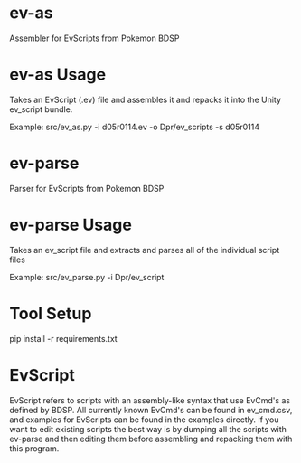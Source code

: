 # ev-as
Assembler for EvScripts from Pokemon BDSP

# ev-as Usage
Takes an EvScript (.ev) file and assembles it and repacks it into the Unity ev_script bundle.

Example: src/ev_as.py -i d05r0114.ev -o Dpr/ev_scripts -s d05r0114

# ev-parse
Parser for EvScripts from Pokemon BDSP

# ev-parse Usage
Takes an ev_script file and extracts and parses all of the individual script files

Example:
src/ev_parse.py -i Dpr/ev_script

# Tool Setup
pip install -r requirements.txt

# EvScript
EvScript refers to scripts with an assembly-like syntax that use EvCmd's as defined by BDSP. All currently known EvCmd's can be found in ev_cmd.csv, and examples for EvScripts can be found in the examples directly.
If you want to edit existing scripts the best way is by dumping all the scripts with ev-parse and then editing them before assembling and repacking them with this program.
